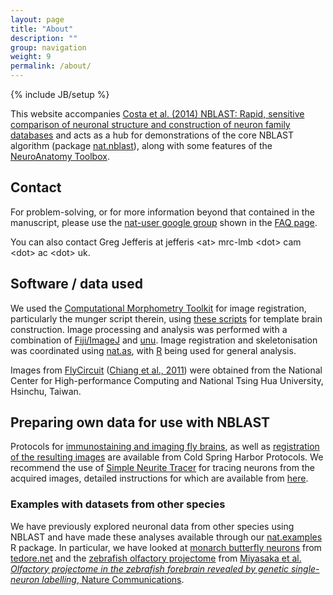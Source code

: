 ```yaml
---
layout: page
title: "About"
description: ""
group: navigation
weight: 9
permalink: /about/
---
```

{% include JB/setup %}

This website accompanies [Costa et al. (2014) NBLAST: Rapid, sensitive comparison of neuronal structure and construction of neuron family databases](http://dx.doi.org/10.1101/006346) and acts as a hub for demonstrations of the core NBLAST algorithm (package [nat.nblast](https://github.com/jefferislab/nat.nblast)), along with some features of the [NeuroAnatomy Toolbox](https://github.com/jefferis/nat).

## Contact
For problem-solving, or for more information beyond that contained in the manuscript, please use the [nat-user google group](https://groups.google.com/forum/#!forum/nat-user) shown in the [FAQ page](../faq).

You can also contact Greg Jefferis at jefferis \<at\> mrc-lmb \<dot\> cam \<dot\> ac \<dot\> uk.


## Software / data used
We used the [Computational Morphometry Toolkit](http://www.nitrc.org/projects/cmtk) for image registration, particularly the munger script therein, using [these scripts](https://github.com/jefferis/MakeAverageBrain) for template brain construction. 
Image processing and analysis was performed with a combination of [Fiji/ImageJ](http://fiji.sc) and [unu](http://teem.sourceforge.net/unrrdu/).
Image registration and skeletonisation was coordinated using [nat.as](https://github.com/jefferis/nat.as), with [R](http://www.r-project.org/) being used for general analysis.

Images from [FlyCircuit](http://flycircuit.tw) ([Chiang et al., 2011](http://dx.doi.org/10.1016/j.cub.2010.11.056)) were obtained from the National Center for High-performance Computing and National Tsing Hua University, Hsinchu, Taiwan. 


## Preparing own data for use with NBLAST
Protocols for [immunostaining and imaging fly brains](http://cshprotocols.cshlp.org/content/2013/4/pdb.prot071720.full), as well as [registration of the resulting images](http://cshprotocols.cshlp.org/content/2013/4/pdb.prot071738.full) are available from Cold Spring Harbor Protocols.
We recommend the use of [Simple Neurite Tracer](http://fiji.sc/Simple_Neurite_Tracer) for tracing neurons from the acquired images, detailed instructions for which are available from [here](http://fiji.sc/Simple_Neurite_Tracer:_Step-By-Step_Instructions).

### Examples with datasets from other species
We have previously explored neuronal data from other species using NBLAST and have made these analyses available through our [nat.examples](https://github.com/jefferis/nat.examples) R package.
In particular, we have looked at [monarch butterfly neurons](https://github.com/jefferis/nat.examples/tree/master/07-insectbraindb) from [tedore.net](http://tedore.net) and the [zebrafish olfactory projectome](https://github.com/jefferis/nat.examples/tree/master/05-miyasaka2014) from [Miyasaka et al. _Olfactory projectome in the zebrafish forebrain revealed by genetic single-neuron labelling_, Nature Communications](http://dx.doi.org/10.1038/ncomms4639).
